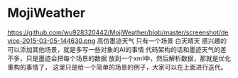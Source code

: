 # MojiWeather
https://github.com/wu928320442/MojiWeather/blob/master/screenshot/device-2015-03-05-144630.png
高仿墨迹天气
只有一个场景 白天晴天
感兴趣的可以添加其他场景，就是多写一些对象的AI的事情
代码架构的话和墨迹天气的差不多，只是墨迹会把每个场景的数据
放到一个xml中，然后解析数据，那就是优化重构的事情了，
这里只是给一个简单的场景的例子，大家可以在上面进行迭代。
